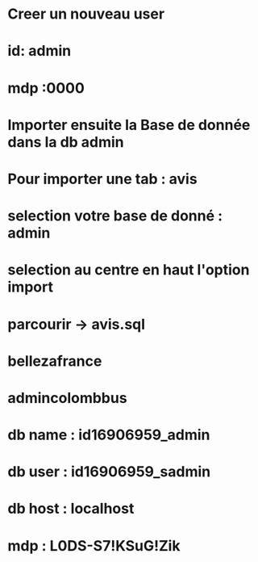 # Creer un nouveau user
# id: admin
# mdp :0000
# Importer ensuite la Base de donnée dans la db admin


####


# Pour importer une tab : avis
# selection votre base de donné : admin
# selection au centre en haut l'option  import
# parcourir -> avis.sql

# bellezafrance
# admincolombbus

# db name : id16906959_admin
# db user : id16906959_sadmin
# db host : localhost
# mdp 	  : L0DS-S7!KSuG!Zik
